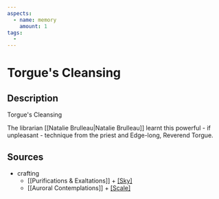 ```yaml
---
aspects: 
  - name: memory
    amount: 1
tags:
  - 
---
```


# Torgue's Cleansing

## Description
Torgue's Cleansing

The librarian [[Natalie Brulleau|Natalie Brulleau]] learnt this powerful - if unpleasant - technique from the priest and Edge-long, Reverend Torgue.
## Sources
- crafting 
	- [[Purifications & Exaltations]] + [[Sky]](5)
	- [[Auroral Contemplations]] + [[Scale]](5)